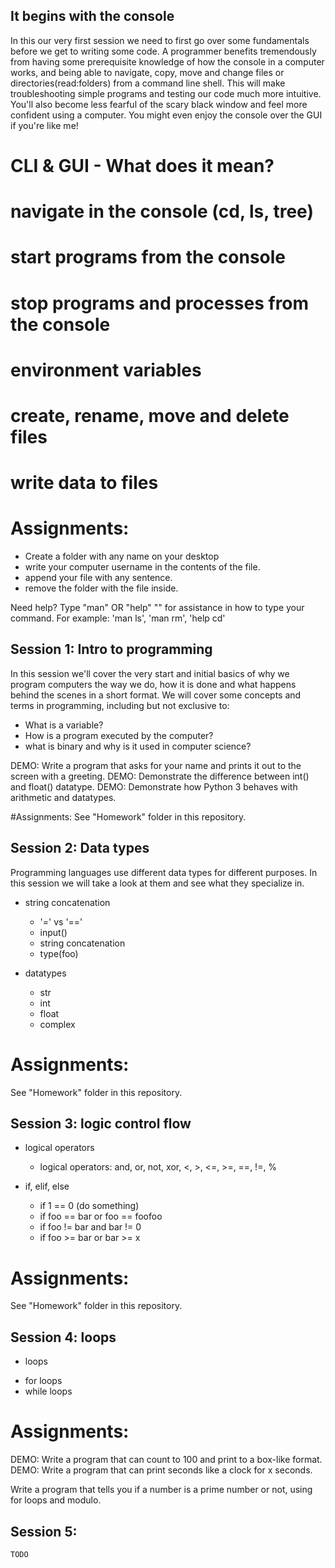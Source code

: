 
## It begins with the console

In this our very first session we need to first go over some fundamentals before
we get to writing some code. A programmer benefits tremendously from having some
prerequisite knowledge of how the console in a computer works, and being able to
navigate, copy, move and change files or directories(read:folders) from a
command line shell. This will make troubleshooting simple programs and testing
our code much more intuitive. You'll also become less fearful of the scary black
window and feel more confident using a computer. You might even enjoy the console
over the GUI if you're like me! 

# CLI & GUI - What does it mean?
# navigate in the console (cd, ls, tree)
# start programs from the console
# stop programs and processes from the console
# environment variables
# create, rename, move and delete files
# write data to files

# Assignments:

* Create a folder with any name on your desktop
* write your computer username in the contents of the file.
* append your file with any sentence.
* remove the folder with the file inside.

Need help? Type "man" OR "help" "<command>" for assistance in how to type your 
command. For example: 'man ls', 'man rm', 'help cd'

## Session 1: Intro to programming
	
In this session we'll cover the very start and initial basics of why we program
computers the way we do, how it is done and what happens behind the scenes in a
short format. We will cover some concepts and terms in programming, including but
not exclusive to: 
   
* What is a variable? 
* How is a program executed by the computer?
* what is binary and why is it used in computer science?

DEMO: Write a program that asks for your name and prints it out to the screen with a greeting.
DEMO: Demonstrate the difference between int() and float() datatype. 
DEMO: Demonstrate how Python 3 behaves with arithmetic and datatypes.


#Assignments:
See "Homework" folder in this repository.

## Session 2: Data types

Programming languages use different data types for different purposes.
In this session we will take a look at them and see what they specialize in.

* string concatenation
	- '=' vs '=='
	- input()
	- string concatenation
	- type(foo)

* datatypes
	- str
	- int
	- float
	- complex

# Assignments:
See "Homework" folder in this repository.

## Session 3: logic control flow

* logical operators
	- logical operators:
	and, or, not, xor, <, >, <=, >=, ==, !=, %

* if, elif, else
	- if 1 == 0 (do something)
	- if foo == bar or foo == foofoo
	- if foo != bar and bar != 0
	- if foo >= bar or bar >= x

# Assignments:
See "Homework" folder in this repository.

## Session 4: loops

* loops
- for loops
- while loops

# Assignments:

DEMO: Write a program that can count to 100 and print to a box-like format.
DEMO: Write a program that can print seconds like a clock for x seconds.

Write a program that tells you if a number is a prime number or not, using for loops and modulo.


## Session 5: 

	TODO